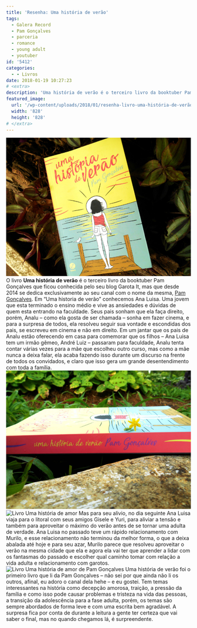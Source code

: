 ```yaml
---
title: 'Resenha: Uma história de verão'
tags:
  - Galera Record
  - Pam Gonçalves
  - parceria
  - romance
  - young adult
  - youtuber
id: '5412'
categories:
  - - Livros
date: 2018-01-19 10:27:23
# <extra>
description: 'Uma história de verão é o terceiro livro da booktuber Pam Gonçalves que ficou conhecida pelo seu blog Garota It, mas que desde 2014'
featured_image: 
  url: '/wp-content/uploads/2018/01/resenha-livro-uma-história-de-verão-pam-gonçalves.jpg'
  width: '828'
  height: '828'
# </extra>
---
```


![Uma história de verão ](/wp-content/uploads/2018/01/resenha-livro-uma-história-de-verão-pam-gonçalves.jpg) O livro **Uma história de verão** é o terceiro livro da booktuber Pam Gonçalves que ficou conhecida pelo seu blog Garota It, mas que desde 2014 se dedica exclusivamente ao seu canal com o nome da mesma, [Pam Gonçalves](https://www.youtube.com/channel/UC3kfc-8i69ak-J3GLpwJwlw). Em “Uma historia de verão” conhecemos Ana Luisa. Uma jovem que esta terminado o ensino médio e vive as ansiedades e dúvidas de quem esta entrando na faculdade. Seus pais sonham que ela faça direito, porém, Analu – como ela gosta de ser chamada – sonha em fazer cinema, e para a surpresa de todos, ela resolveu seguir sua vontade e escondidas dos pais, se escreveu em cinema e não em direito. Em um jantar que os pais de Analu estão oferecendo em casa para comemorar que os filhos – Ana Luisa tem um irmão gêmeo, André Luiz – passaram para faculdade, Analu tenta contar várias vezes para a mãe que escolheu outro curso, mas como a mãe nunca a deixa falar, ela acaba fazendo isso durante um discurso na frente de todos os convidados, e claro que isso gera um grande desentendimento com toda a família.  ![Resenha do livro - Uma história de amor de Pam Gonçalves ](/wp-content/uploads/2018/01/lombada-do-livro-uma-história-de-verão.jpg) ![Livro Uma história de amor](/wp-content/uploads/2018/01/contra-capa-livro-uma-história-de-amor.jpg) Mas para seu alivio, no dia seguinte Ana Luisa viaja para o litoral com seus amigos Gisele e Yuri, para aliviar a tensão e também para aproveitar o máximo do verão antes de se tornar uma adulta de verdade.  Ana Luisa no passado teve um rápido relacionamento com Murilo, e esse relacionamento não terminou da melhor forma, o que a deixa abalada até hoje e para seu azar, Murilo parece que resolveu aproveitar o verão na mesma cidade que ela e agora ela vai ter que aprender a lidar com os fantasmas do passado e escolher qual caminho tomar com relação a vida adulta e relacionamento com garotos. ![Livro Uma história de amor de Pam Gonçalves](/wp-content/uploads/2018/01/resumo-uma-história-de-amor.jpg) Uma história de verão foi o primeiro livro que li da Pam Gonçalves – não sei por que ainda não li os outros, afinal, eu adoro o canal dela hehe – e eu gostei. Tem temas interessantes na história como decepção amorosa, traição, a pressão da família e como isso pode causar problemas e tristeza na vida das pessoas, a transição da adolescência para a fase adulta, porém, os temas são sempre abordados de forma leve e com uma escrita bem agradável. A surpresa fica por conta de durante a leitura a gente ter certeza que vai saber o final, mas no quando chegamos lá, é surpreendente.

